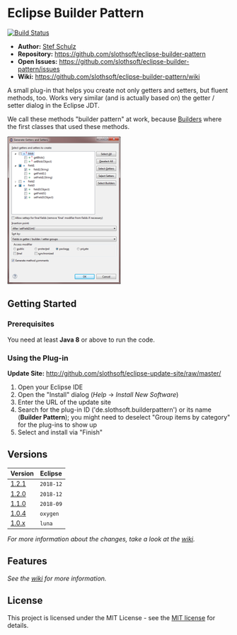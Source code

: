 #  Eclipse Builder Pattern

[![Build Status](https://travis-ci.org/slothsoft/eclipse-builder-pattern.svg?branch=master)](https://travis-ci.org/slothsoft/eclipse-builder-pattern)

- **Author:** [Stef Schulz](mailto:s.schulz@slothsoft.de)
- **Repository:** <https://github.com/slothsoft/eclipse-builder-pattern>
- **Open Issues:** <https://github.com/slothsoft/eclipse-builder-pattern/issues>
- **Wiki:** <https://github.com/slothsoft/eclipse-builder-pattern/wiki>


A small plug-in that helps you create not only getters and setters, but fluent methods, too. Works very similar (and is actually based on) the getter / setter dialog in the Eclipse JDT.

We call these methods "builder pattern" at work, because [Builders](https://en.wikipedia.org/wiki/Builder_pattern) where the first classes that used these methods.

![Screenshot](https://raw.githubusercontent.com/slothsoft/eclipse-builder-pattern/master/readme/dialog.png)



## Getting Started

### Prerequisites

You need at least **Java 8** or above to run the code.


### Using the Plug-in

**Update Site:** http://github.com/slothsoft/eclipse-update-site/raw/master/
   
1. Open your Eclipse IDE
2. Open the "Install" dialog (*Help* -> *Install New Software*)
3. Enter the URL of the update site
4. Search for the plug-in ID ('de.slothsoft.builderpattern') or its name (**Builder Pattern**); you might need to deselect "Group items by category" for the plug-ins to show up
5. Select and install via "Finish"
     

##  Versions


| Version       | Eclipse |
| ------------- | ------- |
| [1.2.1](https://github.com/slothsoft/eclipse-builder-pattern/milestone/4?closed=1) | `2018-12` |
| [1.2.0](https://github.com/slothsoft/eclipse-builder-pattern/milestone/3?closed=1) | `2018-12` |
| [1.1.0](https://github.com/slothsoft/eclipse-builder-pattern/milestone/2?closed=1) | `2018-09` |
| [1.0.4](https://github.com/slothsoft/eclipse-builder-pattern/milestone/1?closed=1) | `oxygen`|
| [1.0.x](https://github.com/slothsoft/eclipse-builder-pattern/milestone/1?closed=1) | `luna`|
   
*For more information about the changes, take a look at the [wiki](https://github.com/slothsoft/eclipse-builder-pattern/wiki#change-log).*

## Features

*See the [wiki](https://github.com/slothsoft/eclipse-builder-pattern/wiki) for more information.*

## License

This project is licensed under the MIT License - see the [MIT license](https://opensource.org/licenses/MIT) for details.
